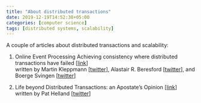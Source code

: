 ```yaml
---
title: "About distributed transactions"
date: 2019-12-19T14:52:38+05:00
categories: [computer science]
tags: [distributed systems, scalability]
---
```

A couple of articles about distributed transactions and scalability:

1. Online Event Processing Achieving consistency where distributed transactions have failed [[link](https://queue.acm.org/detail.cfm?id=3321612)]  
written by Martin Kleppmann [[twitter](https://twitter.com/martinkl)], Alastair R. Beresford [[twitter](https://twitter.com/arberesford)], and Boerge Svingen [[twitter](https://twitter.com/bsvingen)]

2. Life beyond Distributed Transactions: an Apostate’s Opinion [[link](http://adrianmarriott.net/logosroot/papers/LifeBeyondTxns.pdf)]  
written by Pat Helland [[twitter](https://twitter.com/PatHelland)]
